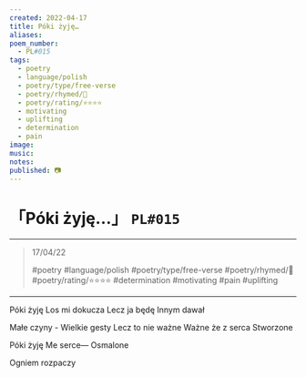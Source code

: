 ```yaml
---
created: 2022-04-17
title: Póki żyję…
aliases:
poem_number:
  - PL#015
tags:
  - poetry
  - language/polish
  - poetry/type/free-verse
  - poetry/rhymed/🔴
  - poetry/rating/⭐⭐⭐⭐
  - motivating
  - uplifting
  - determination
  - pain
image:
music:
notes:
published: 📷
---
```

# 「Póki żyję…」 `PL#015`

---

> 17/04/22
> 
> #poetry 
> #language/polish 
> #poetry/type/free-verse 
> #poetry/rhymed/🔴 
> #poetry/rating/⭐⭐⭐⭐ 
> #determination #motivating #pain #uplifting 

---

Póki żyję
Los mi dokucza
Lecz ja będę
Innym dawał

Małe czyny -
Wielkie gesty
Lecz to nie ważne
Ważne że z serca
Stworzone

Póki żyję
Me serce—
Osmalone


Ogniem rozpaczy